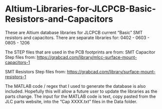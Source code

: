 # Altium-Libraries-for-JLCPCB-Basic-Resistors-and-Capacitors

These are Altium database libraries for JLCPCB current “Basic” SMT resistors and capacitors.
There are separate libraries for:
0402 - 0603 - 0805 - 1206 

The STEP files that are used in the PCB footprints are from:
  SMT Capacitor Step files from:
  https://grabcad.com/library/mlcc-surface-mount-capacitors-1
  
  SMT Resistors Step files from:
  https://grabcad.com/library/surface-mount-resistors-1

The MATLAB code / regex that I used to generate the database is also included.
Hopefully this will allow a future user to update the libraries as the parts change.
The input for the MATLAB code is text, copy pasted from the JLC parts website, into the “Cap XXXX.txt” files in the Data folder.

